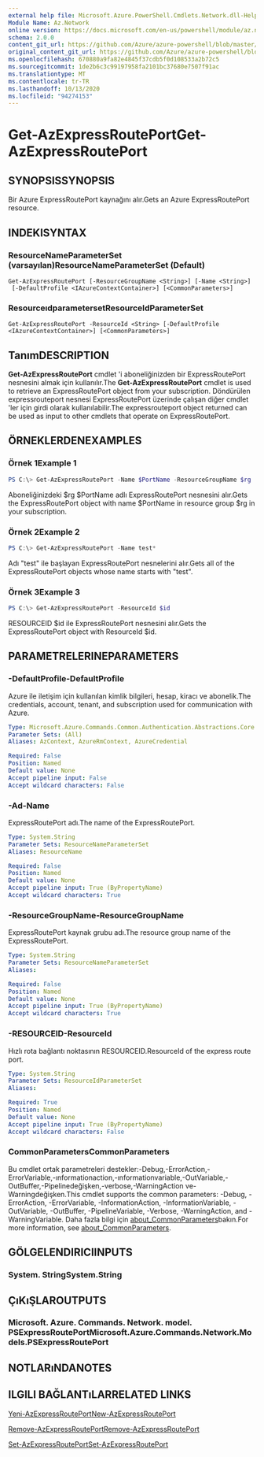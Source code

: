 ```yaml
---
external help file: Microsoft.Azure.PowerShell.Cmdlets.Network.dll-Help.xml
Module Name: Az.Network
online version: https://docs.microsoft.com/en-us/powershell/module/az.network/get-azexpressrouteport
schema: 2.0.0
content_git_url: https://github.com/Azure/azure-powershell/blob/master/src/Network/Network/help/Get-AzExpressRoutePort.md
original_content_git_url: https://github.com/Azure/azure-powershell/blob/master/src/Network/Network/help/Get-AzExpressRoutePort.md
ms.openlocfilehash: 670880a9fa82e4845f37cdb5f0d108533a2b72c5
ms.sourcegitcommit: 1de2b6c3c99197958fa2101bc37680e7507f91ac
ms.translationtype: MT
ms.contentlocale: tr-TR
ms.lasthandoff: 10/13/2020
ms.locfileid: "94274153"
---
```

# <span data-ttu-id="0bce0-101">Get-AzExpressRoutePort</span><span class="sxs-lookup"><span data-stu-id="0bce0-101">Get-AzExpressRoutePort</span></span>

## <span data-ttu-id="0bce0-102">SYNOPSIS</span><span class="sxs-lookup"><span data-stu-id="0bce0-102">SYNOPSIS</span></span>
<span data-ttu-id="0bce0-103">Bir Azure ExpressRoutePort kaynağını alır.</span><span class="sxs-lookup"><span data-stu-id="0bce0-103">Gets an Azure ExpressRoutePort resource.</span></span>

## <span data-ttu-id="0bce0-104">INDEKI</span><span class="sxs-lookup"><span data-stu-id="0bce0-104">SYNTAX</span></span>

### <span data-ttu-id="0bce0-105">ResourceNameParameterSet (varsayılan)</span><span class="sxs-lookup"><span data-stu-id="0bce0-105">ResourceNameParameterSet (Default)</span></span>
```
Get-AzExpressRoutePort [-ResourceGroupName <String>] [-Name <String>]
 [-DefaultProfile <IAzureContextContainer>] [<CommonParameters>]
```

### <span data-ttu-id="0bce0-106">Resourceıdparameterset</span><span class="sxs-lookup"><span data-stu-id="0bce0-106">ResourceIdParameterSet</span></span>
```
Get-AzExpressRoutePort -ResourceId <String> [-DefaultProfile <IAzureContextContainer>] [<CommonParameters>]
```

## <span data-ttu-id="0bce0-107">Tanım</span><span class="sxs-lookup"><span data-stu-id="0bce0-107">DESCRIPTION</span></span>
<span data-ttu-id="0bce0-108">**Get-AzExpressRoutePort** cmdlet 'i aboneliğinizden bir ExpressRoutePort nesnesini almak için kullanılır.</span><span class="sxs-lookup"><span data-stu-id="0bce0-108">The **Get-AzExpressRoutePort** cmdlet is used to retrieve an ExpressRoutePort object from your subscription.</span></span> <span data-ttu-id="0bce0-109">Döndürülen expressrouteport nesnesi ExpressRoutePort üzerinde çalışan diğer cmdlet 'ler için girdi olarak kullanılabilir.</span><span class="sxs-lookup"><span data-stu-id="0bce0-109">The expressrouteport object returned can be used as input to other cmdlets that operate on ExpressRoutePort.</span></span>

## <span data-ttu-id="0bce0-110">ÖRNEKLERDEN</span><span class="sxs-lookup"><span data-stu-id="0bce0-110">EXAMPLES</span></span>

### <span data-ttu-id="0bce0-111">Örnek 1</span><span class="sxs-lookup"><span data-stu-id="0bce0-111">Example 1</span></span>
```powershell
PS C:\> Get-AzExpressRoutePort -Name $PortName -ResourceGroupName $rg
```

<span data-ttu-id="0bce0-112">Aboneliğinizdeki $rg $PortName adlı ExpressRoutePort nesnesini alır.</span><span class="sxs-lookup"><span data-stu-id="0bce0-112">Gets the ExpressRoutePort object with name $PortName in resource group $rg in your subscription.</span></span>

### <span data-ttu-id="0bce0-113">Örnek 2</span><span class="sxs-lookup"><span data-stu-id="0bce0-113">Example 2</span></span>
```powershell
PS C:\> Get-AzExpressRoutePort -Name test*
```

<span data-ttu-id="0bce0-114">Adı "test" ile başlayan ExpressRoutePort nesnelerini alır.</span><span class="sxs-lookup"><span data-stu-id="0bce0-114">Gets all of the ExpressRoutePort objects whose name starts with "test".</span></span>

### <span data-ttu-id="0bce0-115">Örnek 3</span><span class="sxs-lookup"><span data-stu-id="0bce0-115">Example 3</span></span>
```powershell
PS C:\> Get-AzExpressRoutePort -ResourceId $id
```

<span data-ttu-id="0bce0-116">RESOURCEID $id ile ExpressRoutePort nesnesini alır.</span><span class="sxs-lookup"><span data-stu-id="0bce0-116">Gets the ExpressRoutePort object with ResourceId $id.</span></span> 

## <span data-ttu-id="0bce0-117">PARAMETRELERINE</span><span class="sxs-lookup"><span data-stu-id="0bce0-117">PARAMETERS</span></span>

### <span data-ttu-id="0bce0-118">-DefaultProfile</span><span class="sxs-lookup"><span data-stu-id="0bce0-118">-DefaultProfile</span></span>
<span data-ttu-id="0bce0-119">Azure ile iletişim için kullanılan kimlik bilgileri, hesap, kiracı ve abonelik.</span><span class="sxs-lookup"><span data-stu-id="0bce0-119">The credentials, account, tenant, and subscription used for communication with Azure.</span></span>

```yaml
Type: Microsoft.Azure.Commands.Common.Authentication.Abstractions.Core.IAzureContextContainer
Parameter Sets: (All)
Aliases: AzContext, AzureRmContext, AzureCredential

Required: False
Position: Named
Default value: None
Accept pipeline input: False
Accept wildcard characters: False
```

### <span data-ttu-id="0bce0-120">-Ad</span><span class="sxs-lookup"><span data-stu-id="0bce0-120">-Name</span></span>
<span data-ttu-id="0bce0-121">ExpressRoutePort adı.</span><span class="sxs-lookup"><span data-stu-id="0bce0-121">The name of the ExpressRoutePort.</span></span>

```yaml
Type: System.String
Parameter Sets: ResourceNameParameterSet
Aliases: ResourceName

Required: False
Position: Named
Default value: None
Accept pipeline input: True (ByPropertyName)
Accept wildcard characters: True
```

### <span data-ttu-id="0bce0-122">-ResourceGroupName</span><span class="sxs-lookup"><span data-stu-id="0bce0-122">-ResourceGroupName</span></span>
<span data-ttu-id="0bce0-123">ExpressRoutePort kaynak grubu adı.</span><span class="sxs-lookup"><span data-stu-id="0bce0-123">The resource group name of the ExpressRoutePort.</span></span>

```yaml
Type: System.String
Parameter Sets: ResourceNameParameterSet
Aliases:

Required: False
Position: Named
Default value: None
Accept pipeline input: True (ByPropertyName)
Accept wildcard characters: True
```

### <span data-ttu-id="0bce0-124">-RESOURCEID</span><span class="sxs-lookup"><span data-stu-id="0bce0-124">-ResourceId</span></span>
<span data-ttu-id="0bce0-125">Hızlı rota bağlantı noktasının RESOURCEID.</span><span class="sxs-lookup"><span data-stu-id="0bce0-125">ResourceId of the express route port.</span></span>

```yaml
Type: System.String
Parameter Sets: ResourceIdParameterSet
Aliases:

Required: True
Position: Named
Default value: None
Accept pipeline input: True (ByPropertyName)
Accept wildcard characters: False
```

### <span data-ttu-id="0bce0-126">CommonParameters</span><span class="sxs-lookup"><span data-stu-id="0bce0-126">CommonParameters</span></span>
<span data-ttu-id="0bce0-127">Bu cmdlet ortak parametreleri destekler:-Debug,-ErrorAction,-ErrorVariable,-ınformationaction,-ınformationvariable,-OutVariable,-OutBuffer,-Pipelinedeğişken,-verbose,-WarningAction ve-Warningdeğişken.</span><span class="sxs-lookup"><span data-stu-id="0bce0-127">This cmdlet supports the common parameters: -Debug, -ErrorAction, -ErrorVariable, -InformationAction, -InformationVariable, -OutVariable, -OutBuffer, -PipelineVariable, -Verbose, -WarningAction, and -WarningVariable.</span></span> <span data-ttu-id="0bce0-128">Daha fazla bilgi için [about_CommonParameters](http://go.microsoft.com/fwlink/?LinkID=113216)bakın.</span><span class="sxs-lookup"><span data-stu-id="0bce0-128">For more information, see [about_CommonParameters](http://go.microsoft.com/fwlink/?LinkID=113216).</span></span>

## <span data-ttu-id="0bce0-129">GÖLGELENDIRICI</span><span class="sxs-lookup"><span data-stu-id="0bce0-129">INPUTS</span></span>

### <span data-ttu-id="0bce0-130">System. String</span><span class="sxs-lookup"><span data-stu-id="0bce0-130">System.String</span></span>

## <span data-ttu-id="0bce0-131">ÇıKıŞLAR</span><span class="sxs-lookup"><span data-stu-id="0bce0-131">OUTPUTS</span></span>

### <span data-ttu-id="0bce0-132">Microsoft. Azure. Commands. Network. model. PSExpressRoutePort</span><span class="sxs-lookup"><span data-stu-id="0bce0-132">Microsoft.Azure.Commands.Network.Models.PSExpressRoutePort</span></span>

## <span data-ttu-id="0bce0-133">NOTLARıNDA</span><span class="sxs-lookup"><span data-stu-id="0bce0-133">NOTES</span></span>

## <span data-ttu-id="0bce0-134">ILGILI BAĞLANTıLAR</span><span class="sxs-lookup"><span data-stu-id="0bce0-134">RELATED LINKS</span></span>

[<span data-ttu-id="0bce0-135">Yeni-AzExpressRoutePort</span><span class="sxs-lookup"><span data-stu-id="0bce0-135">New-AzExpressRoutePort</span></span>](./New-AzExpressRoutePort.md)

[<span data-ttu-id="0bce0-136">Remove-AzExpressRoutePort</span><span class="sxs-lookup"><span data-stu-id="0bce0-136">Remove-AzExpressRoutePort</span></span>](./Remove-AzExpressRoutePort.md)

[<span data-ttu-id="0bce0-137">Set-AzExpressRoutePort</span><span class="sxs-lookup"><span data-stu-id="0bce0-137">Set-AzExpressRoutePort</span></span>](./Set-AzExpressRoutePort.md)
